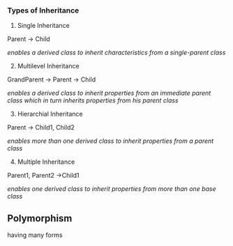 ### Types of Inheritance

1. Single Inheritance

Parent -> Child

*enables a derived class to inherit characteristics from a single-parent class*

2. Multilevel Inheritance

GrandParent -> Parent -> Child

*enables a derived class to inherit properties from an immediate parent class which in turn inherits properties from his parent class*

3. Hierarchial Inheritance

Parent -> Child1, Child2

*enables more than one derived class to inherit properties from a parent class*


4. Multiple Inheritance

Parent1, Parent2 ->Child1

*enables one derived class to inherit properties from more than one base class*


## Polymorphism
having many forms